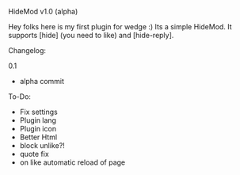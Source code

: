 HideMod v1.0 (alpha)

Hey folks here is my first plugin for wedge :)
Its a simple HideMod. It supports [hide] (you need to like) and [hide-reply].

Changelog:

0.1
  - alpha commit




To-Do:
- Fix settings
- Plugin lang
- Plugin icon
- Better Html
- block unlike?!
- quote fix
- on like automatic reload of page

